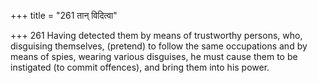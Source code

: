 +++
title = "261 तान् विदित्वा"

+++
261	Having detected them by means of trustworthy persons, who, disguising themselves, (pretend) to follow the same occupations and by means of spies, wearing various disguises, he must cause them to be instigated (to commit offences), and bring them into his power.